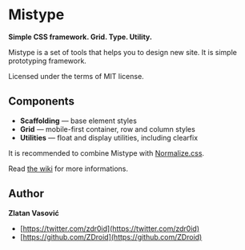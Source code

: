 # Mistype

**Simple CSS framework. Grid. Type. Utility.**

Mistype is a set of tools that helps you to design new site. It is simple
prototyping framework.

Licensed under the terms of MIT license.

## Components

* **Scaffolding** — base element styles
* **Grid** — mobile-first container, row and column styles
* **Utilities** — float and display utilities, including clearfix

It is recommended to combine Mistype with
[Normalize.css](https://github.com/necolas/normalize.css).

Read [the wiki](https://github.com/ZDroid/mistype/wiki) for more
informations.

## Author

**Zlatan Vasović**

* [https://twitter.com/zdr0id](https://twitter.com/zdr0id)
* [https://github.com/ZDroid](https://github.com/ZDroid)